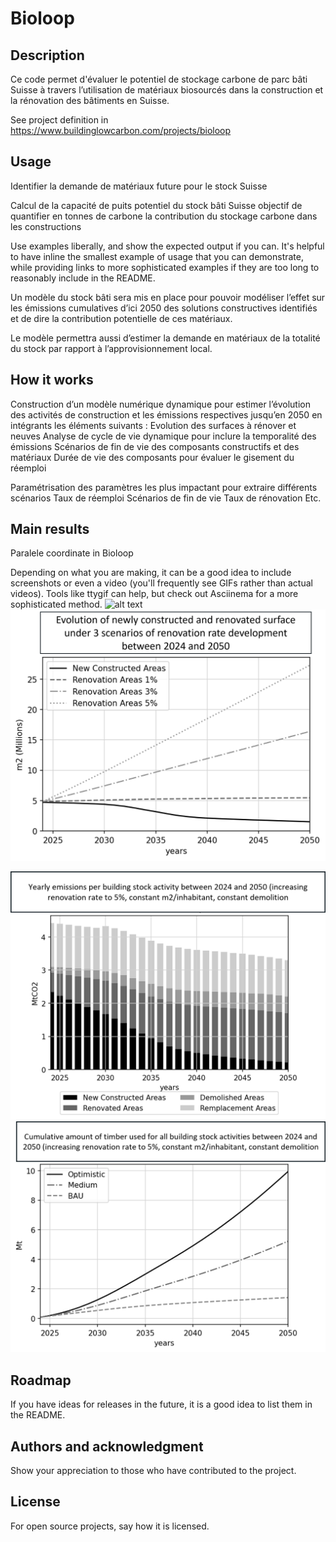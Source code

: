 # Bioloop


## Description
Ce code permet d'évaluer le potentiel de stockage carbone de parc bâti Suisse à travers l’utilisation de matériaux biosourcés dans la construction et la rénovation des bâtiments en Suisse. 



See project definition in https://www.buildinglowcarbon.com/projects/bioloop


## Usage
Identifier la demande de matériaux future pour le stock Suisse 

Calcul de la capacité de puits potentiel du stock bâti Suisse 
objectif de quantifier en tonnes de carbone la contribution du stockage carbone dans les constructions 
 
Use examples liberally, and show the expected output if you can. It's helpful to have inline the smallest example of usage that you can demonstrate, while providing links to more sophisticated examples if they are too long to reasonably include in the README.

Un modèle du stock bâti sera mis en place pour pouvoir modéliser l’effet sur les émissions cumulatives d’ici 2050 des solutions constructives identifiés
 et de dire la contribution potentielle de ces matériaux. 
 
Le modèle permettra aussi d’estimer la demande en matériaux de la totalité du stock par rapport à l’approvisionnement local. 

## How it works

Construction d’un modèle numérique dynamique pour estimer l’évolution des activités de construction et les émissions respectives jusqu’en 2050 en intégrants les éléments suivants : 
Evolution des surfaces à rénover et neuves 
Analyse de cycle de vie dynamique pour inclure la temporalité des émissions 
Scénarios de fin de vie des composants constructifs et des matériaux 
Durée de vie des composants pour évaluer le gisement du réemploi 



Paramétrisation des paramètres les plus impactant pour extraire différents scénarios 
Taux de réemploi 
Scénarios de fin de vie 
Taux de rénovation 
Etc. 	


## Main results

Paralele coordinate in Bioloop


Depending on what you are making, it can be a good idea to include screenshots or even a video (you'll frequently see GIFs rather than actual videos). Tools like ttygif can help, but check out Asciinema for a more sophisticated method.
![alt text](https://github.com/LuleSc/Bioloop/blob/main/Surface_evolution.png|width=50)
![alt text](https://github.com/LuleSc/Bioloop/blob/main/Renovation_surface_evolution.png?raw=true)


![alt text](https://github.com/LuleSc/Bioloop/blob/main/Image3.png?raw=true)
![alt text](https://github.com/LuleSc/Bioloop/blob/main/Image4.png?raw=true)



## Roadmap
If you have ideas for releases in the future, it is a good idea to list them in the README.



## Authors and acknowledgment
Show your appreciation to those who have contributed to the project.

## License
For open source projects, say how it is licensed.
